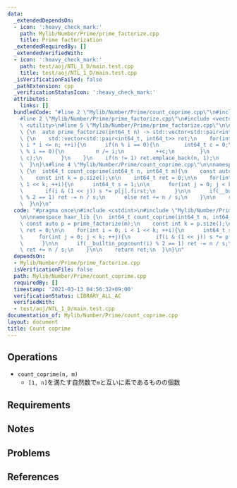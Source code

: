```yaml
---
data:
  _extendedDependsOn:
  - icon: ':heavy_check_mark:'
    path: Mylib/Number/Prime/prime_factorize.cpp
    title: Prime factorization
  _extendedRequiredBy: []
  _extendedVerifiedWith:
  - icon: ':heavy_check_mark:'
    path: test/aoj/NTL_1_D/main.test.cpp
    title: test/aoj/NTL_1_D/main.test.cpp
  _isVerificationFailed: false
  _pathExtension: cpp
  _verificationStatusIcon: ':heavy_check_mark:'
  attributes:
    links: []
  bundledCode: "#line 2 \"Mylib/Number/Prime/count_coprime.cpp\"\n#include <cstdint>\n\
    #line 2 \"Mylib/Number/Prime/prime_factorize.cpp\"\n#include <vector>\n#include\
    \ <utility>\n#line 5 \"Mylib/Number/Prime/prime_factorize.cpp\"\n\nnamespace haar_lib\
    \ {\n  auto prime_factorize(int64_t n) -> std::vector<std::pair<int64_t, int64_t>>\
    \ {\n    std::vector<std::pair<int64_t, int64_t>> ret;\n    for(int64_t i = 2LL;\
    \ i * i <= n; ++i){\n      if(n % i == 0){\n        int64_t c = 0;\n        while(n\
    \ % i == 0){\n          n /= i;\n          ++c;\n        }\n        ret.emplace_back(i,\
    \ c);\n      }\n    }\n    if(n != 1) ret.emplace_back(n, 1);\n    return ret;\n\
    \  }\n}\n#line 4 \"Mylib/Number/Prime/count_coprime.cpp\"\n\nnamespace haar_lib\
    \ {\n  int64_t count_coprime(int64_t n, int64_t m){\n    const auto p = prime_factorize(m);\n\
    \    const int k = p.size();\n\n    int64_t ret = 0;\n\n    for(int i = 0; i <\
    \ 1 << k; ++i){\n      int64_t s = 1;\n\n      for(int j = 0; j < k; ++j){\n \
    \       if(i & (1 << j)) s *= p[j].first;\n      }\n\n      if(__builtin_popcount(i)\
    \ % 2 == 1) ret -= n / s;\n      else ret += n / s;\n    }\n\n    return ret;\n\
    \  }\n}\n"
  code: "#pragma once\n#include <cstdint>\n#include \"Mylib/Number/Prime/prime_factorize.cpp\"\
    \n\nnamespace haar_lib {\n  int64_t count_coprime(int64_t n, int64_t m){\n   \
    \ const auto p = prime_factorize(m);\n    const int k = p.size();\n\n    int64_t\
    \ ret = 0;\n\n    for(int i = 0; i < 1 << k; ++i){\n      int64_t s = 1;\n\n \
    \     for(int j = 0; j < k; ++j){\n        if(i & (1 << j)) s *= p[j].first;\n\
    \      }\n\n      if(__builtin_popcount(i) % 2 == 1) ret -= n / s;\n      else\
    \ ret += n / s;\n    }\n\n    return ret;\n  }\n}\n"
  dependsOn:
  - Mylib/Number/Prime/prime_factorize.cpp
  isVerificationFile: false
  path: Mylib/Number/Prime/count_coprime.cpp
  requiredBy: []
  timestamp: '2021-03-13 04:56:32+09:00'
  verificationStatus: LIBRARY_ALL_AC
  verifiedWith:
  - test/aoj/NTL_1_D/main.test.cpp
documentation_of: Mylib/Number/Prime/count_coprime.cpp
layout: document
title: Count coprime
---
```


## Operations

- `count_coprime(n, m)`
	- `[1, n]`を満たす自然数で`m`と互いに素であるものの個数

## Requirements

## Notes

## Problems

## References
